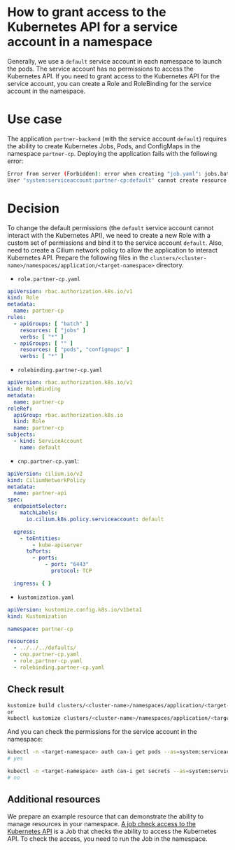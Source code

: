 How to grant access to the Kubernetes API for a service account in a namespace
=

Generally, we use a `default` service account in each namespace to launch the pods. The service account has no
permissions to access the Kubernetes API. If you need to grant access to the Kubernetes API for the service account, you
can create a Role and RoleBinding for the service account in the namespace.

# Use case

The application `partner-backend` (with the service account `default`) requires the ability to create Kubernetes Jobs,
Pods, and ConfigMaps in the namespace `partner-cp`. Deploying the application fails with the following error:

```bash
Error from server (Forbidden): error when creating "job.yaml": jobs.batch is forbidden: 
User "system:serviceaccount:partner-cp:default" cannot create resource "jobs" in API group "batch" in the namespace "partner-cp"
```

# Decision

To change the default permissions (the `default` service account cannot interact with the Kubernetes API),
we need to create a new Role with a custom set of permissions and bind it to the service account `default`.
Also, need to create a Cilium network policy to allow the application to interact Kubernetes API.
Prepare the following files in the `clusters/<cluster-name>/namespaces/application/<target-namespace>` directory.

- `role.partner-cp.yaml`

```yaml
apiVersion: rbac.authorization.k8s.io/v1
kind: Role
metadata:
  name: partner-cp
rules:
  - apiGroups: [ "batch" ]
    resources: [ "jobs" ]
    verbs: [ "*" ]
  - apiGroups: [ "" ]
    resources: [ "pods", "configmaps" ]
    verbs: [ "*" ]
```

- `rolebinding.partner-cp.yaml`

```yaml
apiVersion: rbac.authorization.k8s.io/v1
kind: RoleBinding
metadata:
  name: partner-cp
roleRef:
  apiGroup: rbac.authorization.k8s.io
  kind: Role
  name: partner-cp
subjects:
  - kind: ServiceAccount
    name: default
```

- `cnp.partner-cp.yaml`:

```yaml
apiVersion: cilium.io/v2
kind: CiliumNetworkPolicy
metadata:
  name: partner-api
spec:
  endpointSelector:
    matchLabels:
      io.cilium.k8s.policy.serviceaccount: default

  egress:
    - toEntities:
        - kube-apiserver
      toPorts:
        - ports:
            - port: "6443"
              protocol: TCP

  ingress: { }
```

- `kustomization.yaml`

```yaml
apiVersion: kustomize.config.k8s.io/v1beta1
kind: Kustomization

namespace: partner-cp

resources:
  - ../../../defaults/
  - cnp.partner-cp.yaml
  - role.partner-cp.yaml
  - rolebinding.partner-cp.yaml
```

## Check result

```bash
kustomize build clusters/<cluster-name>/namespaces/application/<target-namespace>/
or
kubectl kustomize clusters/<cluster-name>/namespaces/application/<target-namespace>/
```

And you can check the permissions for the service account in the namespace:

```bash
kubectl -n <target-namespace> auth can-i get pods --as=system:serviceaccount:<target-namespace>:default
# yes

kubectl -n <target-namespace> auth can-i get secrets --as=system:serviceaccount:<target-namespace>:default
# no
```

## Additional resources

We prepare an example resource that can demonstrate the ability to manage resources in your namespace.
[A job check access to the Kubernetes API](../dev/check-access-to-k8s-api.yaml) is a Job that checks the ability to
access the Kubernetes API. To check the access, you need to run the Job in the namespace.
